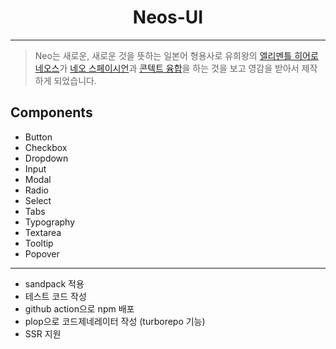 <p align="center">
  <a>
      <h1 align="center">Neos-UI</h1>
  </a>
</p>

---

> Neo는 새로운, 새로운 것을 뜻하는 일본어 형용사로 유희왕의 [엘리멘틀 히어로 네오스](https://namu.wiki/w/%EC%97%98%EB%A6%AC%EB%A9%98%ED%8B%80%20%ED%9E%88%EC%96%B4%EB%A1%9C%20%EB%84%A4%EC%98%A4%EC%8A%A4#s-4)가 [네오 스페이시언](https://namu.wiki/w/%EB%84%A4%EC%98%A4%20%EC%8A%A4%ED%8E%98%EC%9D%B4%EC%8B%9C%EC%96%B8#s-3)과 [콘텍트 융합](https://namu.wiki/w/%EC%BD%98%ED%83%9D%ED%8A%B8%20%EC%9C%B5%ED%95%A9#toc)을 하는 것을 보고 영감을 받아서 제작하게 되었습니다.

## Components
- Button
- Checkbox
- Dropdown
- Input
- Modal
- Radio
- Select
- Tabs
- Typography
- Textarea
- Tooltip
- Popover

---

- sandpack 적용
- 테스트 코드 작성
- github action으로 npm 배포
- plop으로 코드제네레이터 작성 (turborepo 기능)
- SSR 지원

